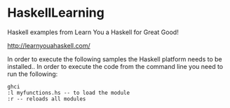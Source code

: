 # HaskellLearning
Haskell examples from Learn You a Haskell for Great Good!

http://learnyouahaskell.com/

In order to execute the following samples the Haskell platform needs to be installed.. 
In order to execute the code from the command line you need to run the following:

    ghci
    :l myfunctions.hs -- to load the module
    :r -- reloads all modules